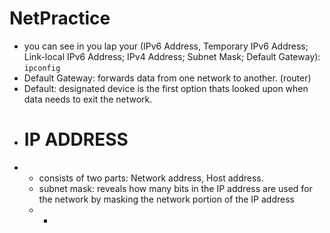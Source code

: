 # NetPractice

- you can see in you lap your (IPv6 Address, Temporary IPv6 Address; Link-local IPv6 Address; IPv4 Address; Subnet Mask; Default Gateway): ``` ipconfig ```
- Default Gateway: forwards data from one network to another. (router)
- Default: designated device is the first option thats looked upon when data needs to exit the network.
- # IP ADDRESS
- - consists of two parts: Network address, Host address.
  - subnet mask: reveals how many bits in the IP address are used for the network by masking the network portion of the IP address
  - - 
